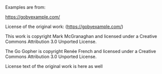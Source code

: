 Examples are from:

https://gobyexample.com/

License of the original work: (https://gobyexample.com/)

This work is copyright Mark McGranaghan and licensed under a Creative Commons Attribution 3.0 Unported License.

The Go Gopher is copyright Renée French and licensed under a Creative Commons Attribution 3.0 Unported License.

License text of the original work is here as well

